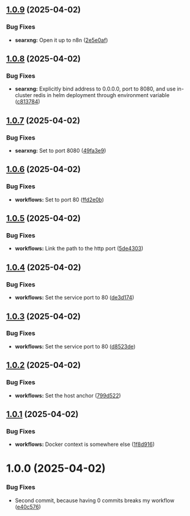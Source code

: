## [1.0.9](https://github.com/webgrip/searxng-application/compare/1.0.8...1.0.9) (2025-04-02)


### Bug Fixes

* **searxng:** Open it up to n8n ([2e5e0af](https://github.com/webgrip/searxng-application/commit/2e5e0af24189b36ec4e3dd272489f8a6cdb310c9))

## [1.0.8](https://github.com/webgrip/searxng-application/compare/1.0.7...1.0.8) (2025-04-02)


### Bug Fixes

* **searxng:** Explicitly bind address to 0.0.0.0, port to 8080, and use in-cluster redis in helm deployment through environment variable ([c813784](https://github.com/webgrip/searxng-application/commit/c8137843e3a35b4b3edcca5e818a728883ed6865))

## [1.0.7](https://github.com/webgrip/searxng-application/compare/1.0.6...1.0.7) (2025-04-02)


### Bug Fixes

* **searxng:** Set to port 8080 ([49fa3e9](https://github.com/webgrip/searxng-application/commit/49fa3e9f9dca7b4809f7e6f6e0d93da56b863870))

## [1.0.6](https://github.com/webgrip/searxng-application/compare/1.0.5...1.0.6) (2025-04-02)


### Bug Fixes

* **workflows:** Set to port 80 ([ffd2e0b](https://github.com/webgrip/searxng-application/commit/ffd2e0bdfd59b3ac444029b6881825d7c8b5f4d0))

## [1.0.5](https://github.com/webgrip/searxng-application/compare/1.0.4...1.0.5) (2025-04-02)


### Bug Fixes

* **workflows:** Link the path to the http port ([5de4303](https://github.com/webgrip/searxng-application/commit/5de4303b6288445b37052c228db563f4b00ec2f1))

## [1.0.4](https://github.com/webgrip/searxng-application/compare/1.0.3...1.0.4) (2025-04-02)


### Bug Fixes

* **workflows:** Set the service port to 80 ([de3d174](https://github.com/webgrip/searxng-application/commit/de3d1748130ad0b3b060e72831d2d54188d87f6f))

## [1.0.3](https://github.com/webgrip/searxng-application/compare/1.0.2...1.0.3) (2025-04-02)


### Bug Fixes

* **workflows:** Set the service port to 80 ([d8523de](https://github.com/webgrip/searxng-application/commit/d8523de4fa97e48c9ddc506991d0e74df2116e21))

## [1.0.2](https://github.com/webgrip/searxng-application/compare/1.0.1...1.0.2) (2025-04-02)


### Bug Fixes

* **workflows:** Set the host anchor ([799d522](https://github.com/webgrip/searxng-application/commit/799d522bcf5db727416a0a5e1cb3214997ed6b16))

## [1.0.1](https://github.com/webgrip/searxng-application/compare/1.0.0...1.0.1) (2025-04-02)


### Bug Fixes

* **workflows:** Docker context is somewhere else ([1f8d916](https://github.com/webgrip/searxng-application/commit/1f8d9166d2bac9f99f4fdedb2cb9c8aa4b2d4d9f))

# 1.0.0 (2025-04-02)


### Bug Fixes

* Second commit, because having 0 commits breaks my workflow ([e40c576](https://github.com/webgrip/searxng-application/commit/e40c5765b43800110774b30e1ebc4ed05a2d5a98))
